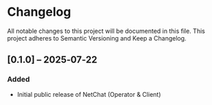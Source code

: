 # Changelog
All notable changes to this project will be documented in this file.
This project adheres to Semantic Versioning and Keep a Changelog.

## [0.1.0] – 2025‑07‑22
### Added
- Initial public release of NetChat (Operator & Client)
